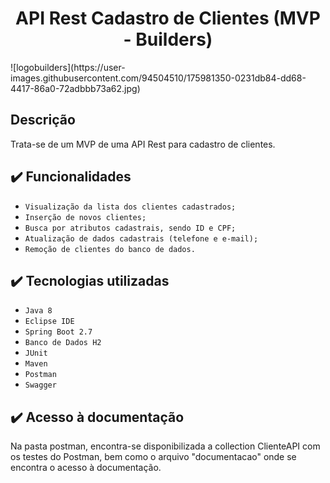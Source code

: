 <h1 align="center"> API Rest Cadastro de Clientes (MVP - Builders) </h1>
![logobuilders](https://user-images.githubusercontent.com/94504510/175981350-0231db84-dd68-4417-86a0-72adbbb73a62.jpg)


## Descrição
Trata-se de um MVP de uma API Rest para cadastro de clientes. 

## ✔️ Funcionalidades
- `Visualização da lista dos clientes cadastrados;`
- `Inserção de novos clientes;` 
- `Busca por atributos cadastrais, sendo ID e CPF;`
- `Atualização de dados cadastrais (telefone e e-mail);`
- `Remoção de clientes do banco de dados.`

## ✔️ Tecnologias utilizadas
- ``Java 8``
- ``Eclipse IDE``
- ``Spring Boot 2.7``
- ``Banco de Dados H2`` 
- ``JUnit``
- ``Maven`` 
- ``Postman``
- ``Swagger``

## ✔️ Acesso à documentação

Na pasta postman, encontra-se disponibilizada a collection ClienteAPI com os testes do Postman, bem como o arquivo "documentacao" onde se encontra o acesso à documentação.
 

